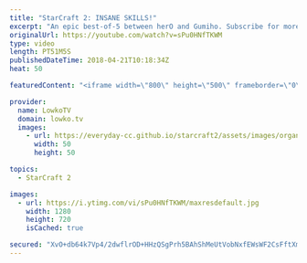 ```yaml
---
title: "StarCraft 2: INSANE SKILLS!"
excerpt: "An epic best-of-5 between herO and Gumiho. Subscribe for more videos: http://lowko.tv/youtube Professionals cheesing: https://goo.gl/APqMmJ  The skill level required to play StarCraft 2 at the professional level is still going up and up and up. In this video it is very obvious that both players are incredibly"
originalUrl: https://youtube.com/watch?v=sPu0HNfTKWM
type: video
length: PT51M5S
publishedDateTime: 2018-04-21T10:18:34Z
heat: 50

featuredContent: "<iframe width=\"800\" height=\"500\" frameborder=\"0\" src=\"https://www.youtube.com/embed/sPu0HNfTKWM\" allow=\"accelerometer; autoplay; encrypted-media; gyroscope; picture-in-picture\" allowfullscreen></iframe>"

provider:
  name: LowkoTV
  domain: lowko.tv
  images:
    - url: https://everyday-cc.github.io/starcraft2/assets/images/organizations/lowko.tv-50x50.jpg
      width: 50
      height: 50

topics:
  - StarCraft 2

images:
  - url: https://i.ytimg.com/vi/sPu0HNfTKWM/maxresdefault.jpg
    width: 1280
    height: 720
    isCached: true

secured: "XvO+db64k7Vp4/2dwflrOD+HHzQSgPrh5BAhShMeUtVobNxfEWsWF2CsFftXmIMHxfvbNCCxAZQ517RAHuAFGT4+MTI+5+jilR8TmAwUuTj9pCm2sSvgvl9yZuVHREv4kI1lfLKaCb/jnOTqMGmRhAtZYX3zDI8rFEof8nMn44jSpaNqRbOpnOSlm/BYCYD9Ug/YBpS+sgr2QyR9Y2aRD+okIssT2BZOfk9AAb4RRyklUK+pzL+MQyVj9UzkNg8Yl/IHfmduMDGu60ZycPTi8w3IJg7eAf/eIvESxD1Sd2JaqCtKKBAeC+UxXL3L1hFokwK1tdNUz1hdmeUwhor+cQeKI9wCjiZ3moUerNg1O4b694lFyPvxY2KvOLjdcveiMcebSnYWGgsiJKptKIFzs8u0j8aXgkV2F4RXxInCU94=;69t+1IA75nleMpXqHlFlPQ=="
---
```


